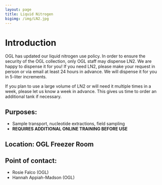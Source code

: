 ```yaml
---
layout: page
title: Liquid Nitrogen
bigimg: /img/LN2.jpg
---
```

# Introduction

OGL has updated our liquid nitrogen use policy. In order to ensure the security of the OGL collection, only OGL staff may dispense LN2. We are happy to dispense it for you! If you need LN2, please make your request in person or via email at least 24 hours in advance. We will dispense it for you in 5-liter increments. 

If you plan to use a large volume of LN2 or will need it multiple times in a week, please let us know a week in advance. This gives us time to order an additional tank if necessary.


## Purposes:
- Sample transport, nucleotide extractions, field sampling
- **REQUIRES ADDITIONAL ONLINE TRAINING BEFORE USE**

## Location: OGL Freezer Room

## Point of contact: 
- Rosie Falco (OGL)
- Hannah Appiah-Madson (OGL)

